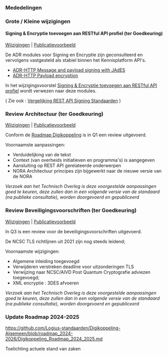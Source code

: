 ### Mededelingen

### Grote / Kleine wijzigingen

#### Signing & Encryptie toevoegen aan RESTful API profiel (ter Goedkeuring)

[Wijzigingen](https://github.com//Logius-standaarden/Digikoppeling-Koppelvlakstandaard-REST-API/pull/30/files) | [Publicatievoorbeeld](https://logius-standaarden.github.io/Publicatie-Preview/Digikoppeling-Koppelvlakstandaard-REST-API/signing_encryption)

De ADR modules voor Signing en Encryptie zijn geconsulteerd en vervolgens vastgesteld als stabiel binnen het Kennisplatform API's. 

- [ADR-HTTP Message and payload signing with JAdES](https://docs.geostandaarden.nl/api/cv-hr-API-Strategie-mod-signing-jades-20240417/)
- [ADR-HTTP Payload encryption](https://docs.geostandaarden.nl/api/cv-hr-API-Strategie-mod-encryption-20240417/)

In het wijzigingsvoorstel [Signing & Encryptie toevoegen aan RESTful API profiel](https://github.com/Logius-standaarden/Digikoppeling-Koppelvlakstandaard-REST-API/pull/30/files) wordt verwezen naar deze modules.

( Zie ook : [Vergelijking REST API Signing Standaarden](https://geonovum.github.io/KP-APIs/publicaties/REST_API_Signing_Standaarden/ ) )

### Review Architectuur (ter Goedkeuring)

[Wijzigingen](https://github.com/Logius-standaarden/Digikoppeling-Architectuur/pull/15/files) | [Publicatievoorbeeld](https://logius-standaarden.github.io/Publicatie-Preview/Review-Q1-2024/)

Conform de [Roadmap Digikoppeling](https://github.com/Logius-standaarden/Digikoppeling-Algemeen/blob/roadmap_2024-2026/Digikoppeling_Roadmap_2024_2025.md) is in Q1 een review uitgevoerd. 

Voornaamste aanpassingen:
- Verduidelijking van de tekst
- Context (van overheids initiatieven en programma's) is aangegeven
- Aansluiting op REST API gerelateerde onderwerpen
- NORA Architectuur principes zijn bijgewerkt naar de nieuwe versie van de NORA

_Verzoek aan het Technisch Overleg is deze voorgestelde aanpassingen goed te keuren, deze zullen dan in een volgende versie van de standaard (na publieke consultatie), worden doorgevoerd en gepubliceerd_

### Review Beveiligingsvoorschriften (ter Goedkeuring)

[Wijzigingen](https://github.com/Logius-standaarden/Digikoppeling-Beveiligingsstandaarden-en-voorschriften/pull/7/files) | [Publicatievoorbeeld](https://logius-standaarden.github.io/Publicatie-Preview/Digikoppeling-Beveiligingsstandaarden-en-voorschriften/2024-08-review-ph)

In Q3 is een review voor de beveiligingsvoorschriften uitgevoerd. 

De NCSC TLS richtlijnen uit 2021 zijn nog steeds leidend;

Voornaamste wijzigingen:
- Algemene inleiding toegevoegd
- Verwijderen verstreken deadline voor uitzonderingen TLS
- Verwijzing naar NCSC/AIVD Post Quantum Cryptografie adviezen toegevoegd;
- XML encryptie : 3DES afvoeren

_Verzoek aan het Technisch Overleg is deze voorgestelde aanpassingen goed te keuren, deze zullen dan in een volgende versie van de standaard (na publieke consultatie), worden doorgevoerd en gepubliceerd_


### Update Roadmap 2024-2025

https://github.com/Logius-standaarden/Digikoppeling-Algemeen/blob/roadmap_2024-2026/Digikoppeling_Roadmap_2024_2025.md


Toelichting actuele stand van zaken 
